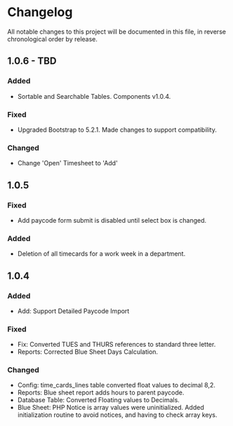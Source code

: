 # Changelog

All notable changes to this project will be documented in this file, in reverse chronological order by release.

## 1.0.6 - TBD
### Added
- Sortable and Searchable Tables.  Components v1.0.4.

### Fixed
- Upgraded Bootstrap to 5.2.1. Made changes to support compatibility.

### Changed
- Change 'Open' Timesheet to 'Add'

## 1.0.5 
### Fixed
- Add paycode form submit is disabled until select box is changed.

### Added
- Deletion of all timecards for a work week in a department.

## 1.0.4
### Added
- Add: Support Detailed Paycode Import

### Fixed
- Fix: Converted TUES and THURS references to standard three letter.
- Reports: Corrected Blue Sheet Days Calculation. 

### Changed
- Config: time_cards_lines table converted float values to decimal 8,2.
- Reports: Blue sheet report adds hours to parent paycode.
- Database Table: Converted Floating values to Decimals.
- Blue Sheet: PHP Notice is array values were uninitialized.  Added initialization routine to avoid notices, and having to check array keys.